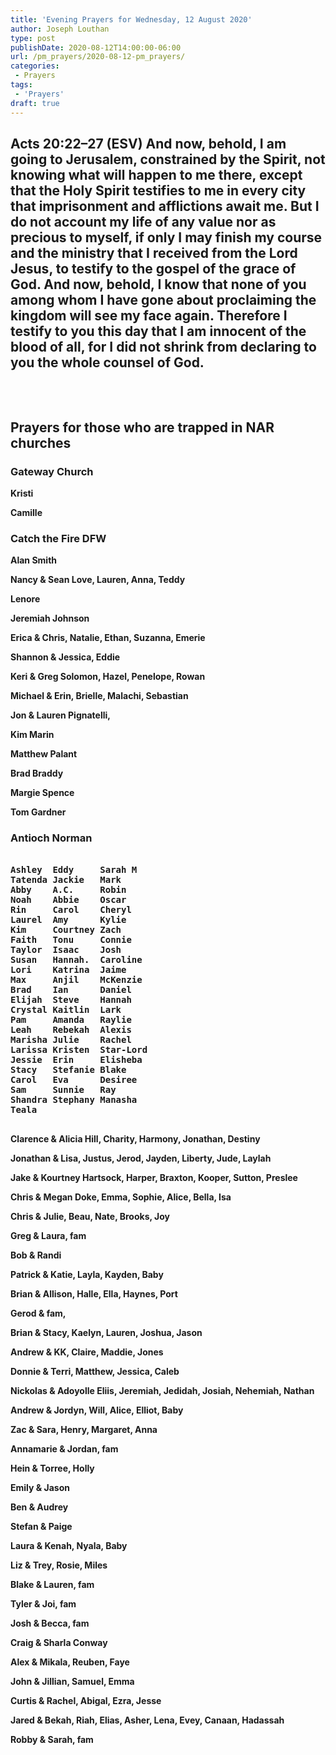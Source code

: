 ```yaml
---
title: 'Evening Prayers for Wednesday, 12 August 2020'
author: Joseph Louthan
type: post
publishDate: 2020-08-12T14:00:00-06:00
url: /pm_prayers/2020-08-12-pm_prayers/
categories:
 - Prayers
tags:
 - 'Prayers'
draft: true
---
```

## Acts 20:22–27 (ESV) And now, behold, I am going to Jerusalem, constrained by the Spirit, not knowing what will happen to me there,  except that the Holy Spirit testifies to me in every city that imprisonment and afflictions await me.  But I do not account my life of any value nor as precious to myself, if only I may finish my course and the ministry that I received from the Lord Jesus, to testify to the gospel of the grace of God.  And now, behold, I know that none of you among whom I have gone about proclaiming the kingdom will see my face again.  Therefore I testify to you this day that I am innocent of the blood of all,  for I did not shrink from declaring to you the whole counsel of God.

<pre><b>

</b></pre>

## Prayers for those who are trapped in NAR churches

### Gateway Church

**Kristi**

**Camille**

### Catch the Fire DFW

**Alan Smith**

**Nancy & Sean Love, Lauren, Anna, Teddy**

**Lenore** 

**Jeremiah Johnson**

**Erica & Chris, Natalie, Ethan, Suzanna, Emerie**

**Shannon & Jessica, Eddie**

**Keri & Greg Solomon, Hazel, Penelope, Rowan**

**Michael & Erin, Brielle, Malachi, Sebastian**

**Jon & Lauren Pignatelli,**

**Kim Marin**

**Matthew Palant**

**Brad Braddy**

**Margie Spence**

**Tom Gardner**

### Antioch Norman

<pre><b>
Ashley  Eddy     Sarah M  
Tatenda Jackie   Mark
Abby    A.C.     Robin    
Noah    Abbie    Oscar
Rin     Carol    Cheryl   
Laurel  Amy      Kylie
Kim     Courtney Zach     
Faith   Tonu     Connie
Taylor  Isaac    Josh     
Susan   Hannah.  Caroline
Lori    Katrina  Jaime    
Max     Anjil    McKenzie
Brad    Ian      Daniel   
Elijah  Steve    Hannah
Crystal Kaitlin  Lark     
Pam     Amanda   Raylie
Leah    Rebekah  Alexis   
Marisha Julie    Rachel
Larissa Kristen  Star-Lord    
Jessie  Erin     Elisheba 
Stacy   Stefanie Blake
Carol   Eva      Desiree  
Sam     Sunnie   Ray
Shandra Stephany Manasha  
Teala

</b></pre>

**Clarence & Alicia Hill, Charity, Harmony, Jonathan, Destiny**

**Jonathan & Lisa, Justus, Jerod, Jayden, Liberty, Jude, Laylah**

**Jake & Kourtney Hartsock, Harper, Braxton, Kooper, Sutton, Preslee**

**Chris & Megan Doke, Emma, Sophie, Alice, Bella, Isa**

**Chris & Julie, Beau, Nate, Brooks, Joy**

**Greg & Laura, fam**

**Bob & Randi**

**Patrick & Katie, Layla, Kayden, Baby**

**Brian & Allison, Halle, Ella, Haynes, Port**

**Gerod & fam,**

**Brian & Stacy, Kaelyn, Lauren, Joshua, Jason**

**Andrew & KK, Claire, Maddie, Jones**

**Donnie & Terri, Matthew, Jessica, Caleb**

**Nickolas & Adoyolle Eliis, Jeremiah, Jedidah, Josiah, Nehemiah, Nathan**

**Andrew & Jordyn, Will, Alice, Elliot, Baby**

**Zac & Sara, Henry, Margaret, Anna**

**Annamarie & Jordan, fam**

**Hein & Torree, Holly**

**Emily & Jason**

**Ben & Audrey**

**Stefan & Paige**

**Laura & Kenah, Nyala, Baby**

**Liz & Trey, Rosie, Miles**

**Blake & Lauren, fam**

**Tyler & Joi, fam**

**Josh & Becca, fam**

**Craig & Sharla Conway**

**Alex & Mikala, Reuben, Faye**

**John & Jillian, Samuel, Emma**

**Curtis & Rachel, Abigal, Ezra, Jesse**

**Jared & Bekah, Riah, Elias, Asher, Lena, Evey, Canaan, Hadassah**

**Robby & Sarah, fam**

